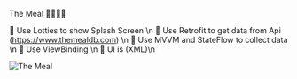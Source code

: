 The Meal 🌯🍱🍜🍲


🍟 Use Lotties to show Splash Screen \n
🍟 Use Retrofit to get data from Api (https://www.themealdb.com) \n
🍟 Use MVVM and StateFlow  to collect data  \n
🍟 Use ViewBinding \n
🍟 UI is (XML)\n


![The Meal](https://github.com/user-attachments/assets/4e896d8d-a236-446e-a5d7-215279faa469)
